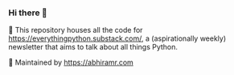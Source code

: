 ### Hi there 👋

💬 This repository houses all the code for https://everythingpython.substack.com/, a (aspirationally weekly) newsletter that aims to talk about all things Python.

🌱 Maintained by https://abhiramr.com

<!--
**everythingpython/everythingpython** is a ✨ _special_ ✨ repository because its `README.md` (this file) appears on your GitHub profile.

Here are some ideas to get you started:

- 🔭 I’m currently working on ...
- 🌱 I’m currently learning ...
- 👯 I’m looking to collaborate on ...
- 🤔 I’m looking for help with ...
- 💬 Ask me about ...
- 📫 How to reach me: ...
- 😄 Pronouns: ...
- ⚡ Fun fact: ...
-->
